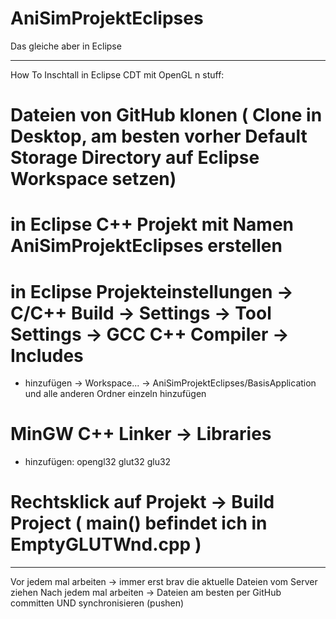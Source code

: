 AniSimProjektEclipses
=====================

Das gleiche aber in Eclipse

________________________________

How To Inschtall in Eclipse CDT mit OpenGL n stuff:

# Dateien von GitHub klonen ( Clone in Desktop, am besten vorher Default Storage Directory auf Eclipse Workspace setzen)
# in Eclipse C++ Projekt mit Namen AniSimProjektEclipses erstellen
# in Eclipse Projekteinstellungen -> C/C++ Build -> Settings -> Tool Settings -> GCC C++ Compiler -> Includes
  - hinzufügen -> Workspace... -> AniSimProjektEclipses/BasisApplication und alle anderen Ordner einzeln hinzufügen
# MinGW C++ Linker -> Libraries 
  - hinzufügen: opengl32
                glut32
                glu32
# Rechtsklick auf Projekt -> Build Project ( main() befindet ich in EmptyGLUTWnd.cpp )

________________________________

Vor jedem mal arbeiten -> immer erst brav die aktuelle Dateien vom Server ziehen
Nach jedem mal arbeiten -> Dateien am besten per GitHub committen UND synchronisieren (pushen)

